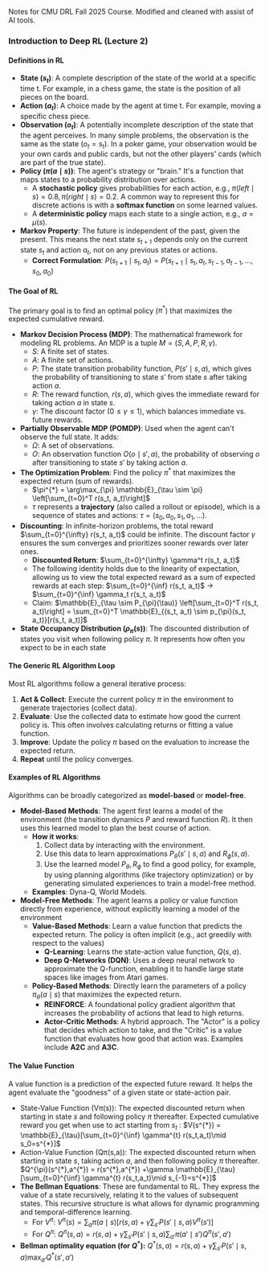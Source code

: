 Notes for CMU DRL Fall 2025 Course. Modified and cleaned with assist of AI tools.
### Introduction to Deep RL (Lecture 2) 
#### **Definitions in RL**
- **State ($s_t​$)**: A complete description of the state of the world at a specific time t. For example, in a chess game, the state is the position of all pieces on the board.
- **Action ($a_t​$)**: A choice made by the agent at time t. For example, moving a specific chess piece.
- **Observation ($o_t​$)**: A potentially incomplete description of the state that the agent perceives. In many simple problems, the observation is the same as the state ($o_t​=s_t$). In a poker game, your observation would be your own cards and public cards, but not the other players' cards (which are part of the true state).
- **Policy ($\pi(a\mid s)$)**: The agent's strategy or "brain." It's a function that maps states to a probability distribution over actions.
    - A **stochastic policy** gives probabilities for each action, e.g., $\pi(left \mid s) = 0.8, \pi(right \mid s) = 0.2$. A common way to represent this for discrete actions is with a **softmax function** on some learned values.
    - A **deterministic policy** maps each state to a single action, e.g., $a = \mu(s)$.
- **Markov Property**: The future is independent of the past, given the present. This means the next state $s_{t+1}$ depends only on the current state $s_t$ and action $a_t$, not on any previous states or actions.
    - **Correct Formulation**: $P(s_{t+1} \mid s_t, a_t) = P(s_{t+1} \mid s_t, a_t, s_{t-1}, a_{t-1}, \dots, s_0, a_0)$
#### **The Goal of RL** 
The primary goal is to find an optimal policy ($\pi^*$) that maximizes the expected cumulative reward.
- **Markov Decision Process (MDP)**: The mathematical framework for modeling RL problems. An MDP is a tuple $M = (S, A, P, R, \gamma)$.
    - $S$: A finite set of states.
    - $A$: A finite set of actions.
    - $P$: The state transition probability function, $P(s' \mid s, a)$, which gives the probability of transitioning to state $s'$ from state $s$ after taking action $a$.
    - $R$: The reward function, $r(s, a)$, which gives the immediate reward for taking action $a$ in state $s$.
    - $\gamma$: The discount factor ($0 \le \gamma \le 1$), which balances immediate vs. future rewards.
- **Partially Observable MDP (POMDP)**: Used when the agent can't observe the full state. It adds:
    - $\Omega$: A set of observations.
    - $O$: An observation function $O(o \mid s', a)$, the probability of observing $o$ after transitioning to state $s'$ by taking action $a$.
- **The Optimization Problem**: Find the policy $\pi^*$ that maximizes the expected return (sum of rewards).
    - $\pi^{*} = \arg\max_{\pi} \mathbb{E}_{\tau \sim \pi} \left[\sum_{t=0}^T r(s_t, a_t)\right]$
    - $\tau$ represents a **trajectory** (also called a rollout or episode), which is a sequence of states and actions: $\tau = (s_0, a_0, s_1, a_1, \dots)$.
- **Discounting**: In infinite-horizon problems, the total reward $\sum_{t=0}^{\infty} r(s_t, a_t)$ could be infinite. The discount factor $\gamma$ ensures the sum converges and prioritizes sooner rewards over later ones.
    - **Discounted Return**: $\sum_{t=0}^{\infty} \gamma^t r(s_t, a_t)$
    - The following identity holds due to the linearity of expectation, allowing us to view the total expected reward as a sum of expected rewards at each step: $\sum_{t=0}^{\inf} r(s_t, a_t)$ -> $\sum_{t=0}^{\inf} \gamma_t r(s_t, a_t)$
	- Claim: $\mathbb{E}_{\tau \sim P_{\pi}(\tau)} \left[\sum_{t=0}^T r(s_t, a_t)\right] = \sum_{t=0}^T \mathbb{E}_{(s_t, a_t) \sim p_{\pi}(s_t, a_t)}[r(s_t, a_t)]$
- **State Occupancy Distribution ($\rho_{\pi}(s)$)**: The discounted distribution of states you visit when following policy $\pi$. It represents how often you expect to be in each state
#### **The Generic RL Algorithm Loop** 
Most RL algorithms follow a general iterative process:
1. **Act & Collect**: Execute the current policy $\pi$ in the environment to generate trajectories (collect data).
2. **Evaluate**: Use the collected data to estimate how good the current policy is. This often involves calculating returns or fitting a value function.
3. **Improve**: Update the policy $\pi$ based on the evaluation to increase the expected return.
4. **Repeat** until the policy converges.
#### **Examples of RL Algorithms**
Algorithms can be broadly categorized as **model-based** or **model-free**.
- **Model-Based Methods**: The agent first learns a model of the environment (the transition dynamics $P$ and reward function $R$). It then uses this learned model to plan the best course of action.
    - **How it works**:
        1. Collect data by interacting with the environment.
        2. Use this data to learn approximations $P_{\theta}(s' \mid s, a)$ and $R_{\phi}(s, a)$.
        3. Use the learned model $P_{\theta}, R_{\phi}$ to find a good policy, for example, by using planning algorithms (like trajectory optimization) or by generating simulated experiences to train a model-free method.
    - **Examples**: Dyna-Q, World Models.
- **Model-Free Methods**: The agent learns a policy or value function directly from experience, without explicitly learning a model of the environment
    - **Value-Based Methods**: Learn a value function that predicts the expected return. The policy is often implicit (e.g., act greedily with respect to the values)        
        - **Q-Learning**: Learns the state-action value function, $Q(s, a)$.
        - **Deep Q-Networks (DQN)**: Uses a deep neural network to approximate the Q-function, enabling it to handle large state spaces like images from Atari games.
    - **Policy-Based Methods**: Directly learn the parameters of a policy $\pi_{\theta}(a \mid s)$ that maximizes the expected return.
        - **REINFORCE**: A foundational policy gradient algorithm that increases the probability of actions that lead to high returns.
        - **Actor-Critic Methods**: A hybrid approach. The "Actor" is a policy that decides which action to take, and the "Critic" is a value function that evaluates how good that action was. Examples include **A2C** and **A3C**.
#### **The Value Function** 
A value function is a prediction of the expected future reward. It helps the agent evaluate the "goodness" of a given state or state-action pair.
- State-Value Function (Vπ(s)): The expected discounted return when starting in state $s$ and following policy $\pi$ thereafter. Expected cumulative reward you get when use  to act starting from $s_t$ :
	 $V(s^{*}) = \mathbb{E}_{\tau}[\sum_{t=0}^{\inf} \gamma^{t} r(s_t,a_t)\mid s_0=s^{*}]$
- Action-Value Function (Qπ(s,a)): The expected discounted return when starting in state $s$, taking action $a$, and then following policy $\pi$ thereafter.
    $Q^{\pi}(s^{*},a^{*}) = r(s^{*},a^{*}) +\gamma \mathbb{E}_{\tau}[\sum_{t=0}^{\inf} \gamma^{t} r(s_t,a_t)\mid s_{-1}=s^{*}]$
- **The Bellman Equations**: These are fundamental to RL. They express the value of a state recursively, relating it to the values of subsequent states. This recursive structure is what allows for dynamic programming and temporal-difference learning.
    - For $V^\pi$: $V^\pi(s)=\sum_a \pi(a\mid s)[r(s,a)+\gamma \sum_{s'} P(s'\mid s,a)V^\pi(s')]$
    - For $Q^\pi$:  $Q^\pi(s,a) = r(s,a) + \gamma \sum_{s'} P(s' \mid s,a) \sum_{a'} \pi(a' \mid s') Q^\pi(s',a')$
- **Bellman optimality equation (for $Q^*$):**  $Q^*(s,a) = r(s,a) + \gamma \sum_{s'} P(s' \mid s,a) \max_{a'} Q^*(s',a')$



